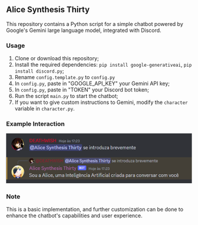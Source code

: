 ## Alice Synthesis Thirty

This repository contains a Python script for a simple chatbot powered by Google's Gemini large language model, integrated with Discord. 

### Usage

1. Clone or download this repository;
2. Install the required dependencies: `pip install google-generativeai`, `pip install discord.py`;
3. Rename `config.template.py` to `config.py`
5. In `config.py`, paste in "GOOGLE_API_KEY" your Gemini API key;
6. In `config.py`, paste in "TOKEN" your Discord bot token;
7. Run the script `main.py` to start the chatbot;
8. If you want to give custom instructions to Gemini, modify the `character` variable in `character.py`.

### Example Interaction

![Example](https://github.com/DevByDEATHWISH/Alice/blob/master/Example.png)

### Note

This is a basic implementation, and further customization can be done to enhance the chatbot's capabilities and user experience.
